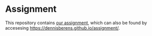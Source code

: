 # Assignment
This repository contains <a href=https://github.com/dennisberens/assignment/blob/master/Emy%2Band%2BDennis%2BAssignment_DBE.ipynb>our assignment</a>, which can also be found by accesesing <a href=https://dennisberens.github.io/assignment/>https://dennisberens.github.io/assignment/</a>.
